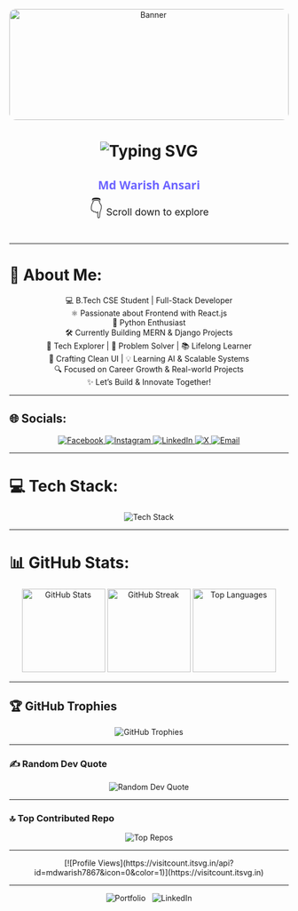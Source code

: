 <!-- Banner Image -->
<p align="center">
  <img src="https://i.postimg.cc/jjwcsBpP/D2.jpg" alt="Banner" width="100%" style="border-radius: 12px; max-height: 200px; object-fit: cover;" />
</p>

<!-- Typing animation with cycling lines -->
<h1 align="center">
  <img src="https://readme-typing-svg.demolab.com?font=Fira+Code&weight=700&size=32&pause=1000&color=6C63FF&width=600&lines=B.Tech+CSE+Student;Full-Stack+Developer;React.js+%7C+Python+%7C+Django;Let's+Build+and+Innovate+Together!" alt="Typing SVG" />
</h1>

<!-- Animated glowing name -->
<h2 align="center" style="font-family: 'Segoe UI', Tahoma, Geneva, Verdana, sans-serif; font-weight: 700; color: #6C63FF; animation: glow 2.5s ease-in-out infinite alternate;">
  Md Warish Ansari
</h2>

<p align="center" style="font-size: 1.1rem; margin-top: -10px; margin-bottom: 30px;">
  <span style="font-size: 2rem;">👇</span> Scroll down to explore
</p>



---

# 💫 About Me:
<p align="center">
💻 B.Tech CSE Student | Full-Stack Developer<br/>
⚛️ Passionate about Frontend with React.js <br/>
🐍 Python Enthusiast<br/>
🛠️ Currently Building MERN & Django Projects<br/>
🚀 Tech Explorer | 🎯 Problem Solver | 📚 Lifelong Learner<br/>
🎨 Crafting Clean UI | 💡 Learning AI & Scalable Systems<br/>
🔍 Focused on Career Growth & Real-world Projects<br/>
✨ Let’s Build & Innovate Together!
</p>

---

## 🌐 Socials:
<p align="center">
  <a href="https://facebook.com/profile.php?id=100074841669595" target="_blank" rel="noreferrer">
    <img src="https://img.shields.io/badge/Facebook-%231877F2.svg?logo=Facebook&logoColor=white&style=for-the-badge" alt="Facebook"/>
  </a>
  <a href="https://www.instagram.com/mohammadwarish2024/" target="_blank" rel="noreferrer">
    <img src="https://img.shields.io/badge/Instagram-%23E4405F.svg?logo=Instagram&logoColor=white&style=for-the-badge" alt="Instagram"/>
  </a>
  <a href="https://www.linkedin.com/in/md-warish-ansari-46b1ab258/" target="_blank" rel="noreferrer">
    <img src="https://img.shields.io/badge/LinkedIn-%230077B5.svg?logo=linkedin&logoColor=white&style=for-the-badge" alt="LinkedIn"/>
  </a>
  <a href="https://x.com/mdwarish888" target="_blank" rel="noreferrer">
    <img src="https://img.shields.io/badge/X-black.svg?logo=X&logoColor=white&style=for-the-badge" alt="X"/>
  </a>
  <a href="mailto:warishansari018@gmail.com" target="_blank" rel="noreferrer">
    <img src="https://img.shields.io/badge/Email-D14836?logo=gmail&logoColor=white&style=for-the-badge" alt="Email"/>
  </a>
</p>

---

# 💻 Tech Stack:
<p align="center">
  <img src="https://skillicons.dev/icons?i=cpp,css,java,html,js,python,ts,aws,django,express,next,node,npm,nodemon,vue,vite,firebase,mongodb,mysql,sqlite,figma,git,github" alt="Tech Stack" />
</p>

---

# 📊 GitHub Stats:
<p align="center">
  <img src="https://github-readme-stats.vercel.app/api?username=mdwarish7867&theme=dark&hide_border=false&include_all_commits=false&count_private=false" alt="GitHub Stats" height="150" />
  <img src="https://nirzak-streak-stats.vercel.app/?user=mdwarish7867&theme=dark&hide_border=false" alt="GitHub Streak" height="150" />
  <img src="https://github-readme-stats.vercel.app/api/top-langs/?username=mdwarish7867&theme=dark&hide_border=false&include_all_commits=false&count_private=false&layout=compact" alt="Top Languages" height="150" />
</p>

---

## 🏆 GitHub Trophies
<p align="center">
  <img src="https://github-profile-trophy.vercel.app/?username=mdwarish7867&theme=merko&no-frame=false&no-bg=true&margin-w=4" alt="GitHub Trophies" />
</p>

---

### ✍️ Random Dev Quote
<p align="center">
  <img src="https://quotes-github-readme.vercel.app/api?type=horizontal&theme=radical" alt="Random Dev Quote" />
</p>

---

### 🔝 Top Contributed Repo
<p align="center">
  <img src="https://github-contributor-stats.vercel.app/api?username=mdwarish7867&limit=5&theme=dark&combine_all_yearly_contributions=true" alt="Top Repos" />
</p>

---

<p align="center">
  [![Profile Views](https://visitcount.itsvg.in/api?id=mdwarish7867&icon=0&color=1)](https://visitcount.itsvg.in)
</p>

---

<!-- Let's Connect Buttons -->
<p align="center">
  <a href="https://portfolio-m9f0.onrender.com/" target="_blank" rel="noreferrer" style="text-decoration:none;">
    <img src="https://img.shields.io/badge/Portfolio-Visit-blueviolet?style=for-the-badge&logo=vercel" alt="Portfolio" />
  </a>
  &nbsp;
  <a href="https://www.linkedin.com/in/md-warish-ansari-46b1ab258/" target="_blank" rel="noreferrer" style="text-decoration:none;">
    <img src="https://img.shields.io/badge/LinkedIn-Connect-blue?style=for-the-badge&logo=linkedin" alt="LinkedIn" />
  </a>
</p>

